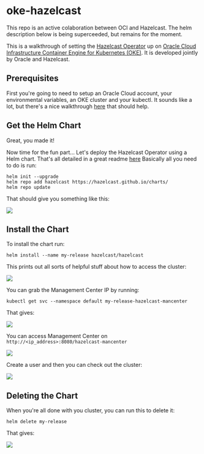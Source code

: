 # oke-hazelcast

This repo is an active colaboration between OCI and Hazelcast. The helm description
below is being superceeded, but remains for the moment.



This is a walkthrough of setting the [Hazelcast Operator](https://github.com/hazelcast/charts) up on [Oracle Cloud Infrastructure Container Engine for Kubernetes (OKE)](https://cloud.oracle.com/containers/kubernetes-engine). It is developed jointly by Oracle and Hazelcast.

## Prerequisites
First you're going to need to setup an Oracle Cloud account, your environmental variables, an OKE cluster and your kubectl.  It sounds like a lot, but there's a nice walkthrough [here](https://github.com/oracle/oke-quickstart-prerequisites) that should help.

## Get the Helm Chart
Great, you made it!

Now time for the fun part...  Let's deploy the Hazelcast Operator using a Helm chart.  That's all detailed in a great readme [here](https://github.com/hazelcast/charts) Basically all you need to do is run:

    helm init --upgrade
    helm repo add hazelcast https://hazelcast.github.io/charts/
    helm repo update

That should give you something like this:

![](./images/01%20-%20helm%20repo.png)

## Install the Chart
To install the chart run:

    helm install --name my-release hazelcast/hazelcast

This prints out all sorts of helpful stuff about how to access the cluster:

![](./images/02%20-%20helm%20install.png)

You can grab the Management Center IP by running:

    kubectl get svc --namespace default my-release-hazelcast-mancenter

That gives:

![](./images/03%20-%20kubectl.png)

You can access Management Center on `http://<ip_address>:8080/hazelcast-mancenter`

![](./images/04%20-%20management%20center.png)

Create a user and then you can check out the cluster:

![](./images/05%20-%20cluster.png)

## Deleting the Chart
When you're all done with you cluster, you can run this to delete it:

    helm delete my-release

That gives:

![](./images/06%20-%20helm%20delete.png)
